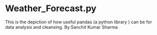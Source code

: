 # Weather_Forecast.py
This is the depiction of how useful pandas (a python library ) can be for data analysis and cleansing.
<md>
By:Sanchit Kumar Sharma
